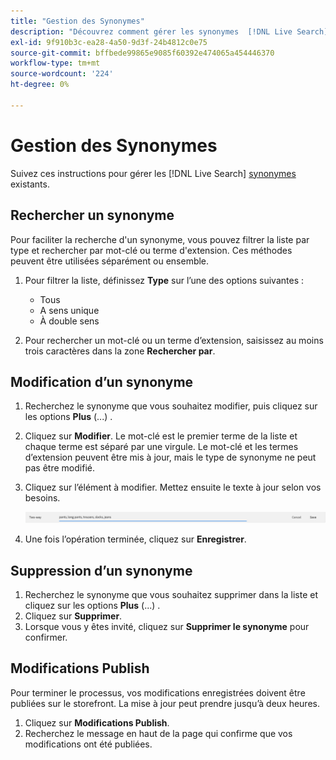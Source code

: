 ```yaml
---
title: "Gestion des Synonymes"
description: "Découvrez comment gérer les synonymes  [!DNL Live Search] existants."
exl-id: 9f910b3c-ea28-4a50-9d3f-24b4812c0e75
source-git-commit: bffbede99865e9085f60392e474065a454446370
workflow-type: tm+mt
source-wordcount: '224'
ht-degree: 0%

---
```


# Gestion des Synonymes

Suivez ces instructions pour gérer les [!DNL Live Search] [synonymes](synonyms.md) existants.

## Rechercher un synonyme

Pour faciliter la recherche d&#39;un synonyme, vous pouvez filtrer la liste par type et rechercher par mot-clé ou terme d&#39;extension.  Ces méthodes peuvent être utilisées séparément ou ensemble.

1. Pour filtrer la liste, définissez **Type** sur l’une des options suivantes :

   * Tous
   * A sens unique
   * À double sens

1. Pour rechercher un mot-clé ou un terme d’extension, saisissez au moins trois caractères dans la zone **Rechercher par**.

## Modification d’un synonyme

1. Recherchez le synonyme que vous souhaitez modifier, puis cliquez sur les options **Plus** (...) .

1. Cliquez sur **Modifier**.
Le mot-clé est le premier terme de la liste et chaque terme est séparé par une virgule. Le mot-clé et les termes d’extension peuvent être mis à jour, mais le type de synonyme ne peut pas être modifié.
1. Cliquez sur l’élément à modifier. Mettez ensuite le texte à jour selon vos besoins.

   ![editer un synonyme bidirectionnel](assets/synonym-two-way-edit.png)

1. Une fois l’opération terminée, cliquez sur **Enregistrer**.

## Suppression d’un synonyme

1. Recherchez le synonyme que vous souhaitez supprimer dans la liste et cliquez sur les options **Plus** (...) .
1. Cliquez sur **Supprimer**.
1. Lorsque vous y êtes invité, cliquez sur **Supprimer le synonyme** pour confirmer.

## Modifications Publish

Pour terminer le processus, vos modifications enregistrées doivent être publiées sur le storefront. La mise à jour peut prendre jusqu’à deux heures.

1. Cliquez sur **Modifications Publish**.
1. Recherchez le message en haut de la page qui confirme que vos modifications ont été publiées.

